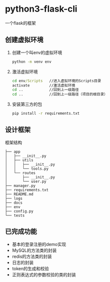 # python3-flask-cli
一个flask的框架
## 创建虚拟环境
1. 创建一个叫env的虚拟环境
    ```cmd
    python -m venv env
    ```
2. 激活虚拟环境
    ```cmd
    cd env/Scripts   //进入虚拟环境的Scripts目录
    activate         //激活虚拟环境
    cd ..            //回到上一级路径
    cd ..            //回到上一级路径（项目的根目录）
    ```
3. 安装第三方的包
    ```cmd
    pip install -r requirements.txt
    ```
## 设计框架
框架结构
```
├── app
│   ├── __init__.py
│   ├── utils
│   │   ├── __init__.py
│   │   └── tools.py
│   └── routes
│       ├── __init__.py
│       └── user.py
├── manager.py
├── requirements.txt
├── README.md
├── logs
├── docs
├── env
├── config.py
└── tests

```

## 已完成功能
- 基本的登录注册的demo实现
- MySQL的方法类的封装
- redis的方法类的封装
- 日志的封装
- token的生成和校验
- 正则表达式的参数校验的类的封装
